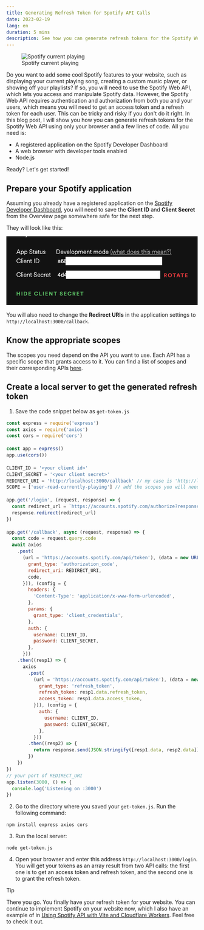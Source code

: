 ```yaml
---
title: Generating Refresh Token for Spotify API Calls
date: 2023-02-19
lang: en
duration: 5 mins
description: See how you can generate refresh tokens for the Spotify Web API using your browser and Node.js. Learn how to use the Spotify Developer Dashboard, scopes, and code snippets to access Spotify data on your website.
---
```


<figure pt-5>
  <img src="/images/2023/spotify-current-playing.gif" alt="Spotify current playing" shadow rounded-lg lg:scale-80 md:scale-100>
  <figcaption important-mt2 text-center>
    Spotify current playing
  </figcaption>
</figure>

Do you want to add some cool Spotify features to your website, such as displaying your current playing song, creating a custom music player, or showing off your playlists? If so, you will need to use the Spotify Web API, which lets you access and manipulate Spotify data. However, the Spotify Web API requires authentication and authorization from both you and your users, which means you will need to get an access token and a refresh token for each user. This can be tricky and risky if you don't do it right. In this blog post, I will show you how you can generate refresh tokens for the Spotify Web API using only your browser and a few lines of code. All you need is:

- A registered application on the Spotify Developer Dashboard
- A web browser with developer tools enabled
- Node.js

Ready? Let's get started!

## Prepare your Spotify application

Assuming you already have a registered application on the [Spotify Developer Dashboard](https://developer.spotify.com), you will need to save the **Client ID** and **Client Secret** from the Overview page somewhere safe for the next step.

They will look like this:

<img src="/images/2023/client-id-secret.png" alt="Client ID Secret" shadow rounded-lg>

You will also need to change the **Redirect URIs** in the application settings to `http://localhost:3000/callback`.

## Know the appropriate scopes

The scopes you need depend on the API you want to use. Each API has a specific scope that grants access to it. You can find a list of scopes and their corresponding APIs [here](https://developer.spotify.com/documentation/general/guides/authorization/scopes/).

## Create a local server to get the generated refresh token

1. Save the code snippet below as `get-token.js`

```javascript
const express = require('express')
const axios = require('axios')
const cors = require('cors')

const app = express()
app.use(cors())

CLIENT_ID = '<your client id>'
CLIENT_SECRET = '<your client secret>'
REDIRECT_URI = 'http://localhost:3000/callback' // my case is 'http://localhost:3000/callback'
SCOPE = ['user-read-currently-playing'] // add the scopes you will need for your API calls

app.get('/login', (request, response) => {
  const redirect_url = `https://accounts.spotify.com/authorize?response_type=code&client_id=${CLIENT_ID}&scope=${SCOPE}&state=123456&redirect_uri=${REDIRECT_URI}&prompt=consent`
  response.redirect(redirect_url)
})

app.get('/callback', async (request, response) => {
  const code = request.query.code
  await axios
    .post(
      (url = 'https://accounts.spotify.com/api/token'), (data = new URLSearchParams({
        grant_type: 'authorization_code',
        redirect_uri: REDIRECT_URI,
        code,
      })), (config = {
        headers: {
          'Content-Type': 'application/x-www-form-urlencoded',
        },
        params: {
          grant_type: 'client_credentials',
        },
        auth: {
          username: CLIENT_ID,
          password: CLIENT_SECRET,
        },
      }))
    .then((resp1) => {
      axios
        .post(
          (url = 'https://accounts.spotify.com/api/token'), (data = new URLSearchParams({
            grant_type: 'refresh_token',
            refresh_token: resp1.data.refresh_token,
            access_token: resp1.data.access_token,
          })), (config = {
            auth: {
              username: CLIENT_ID,
              password: CLIENT_SECRET,
            },
          }))
        .then((resp2) => {
          return response.send(JSON.stringify([resp1.data, resp2.data]))
        })
    })
})
// your port of REDIRECT_URI
app.listen(3000, () => {
  console.log('Listening on :3000')
})
```

2. Go to the directory where you saved your `get-token.js`. Run the following command:

```shell
npm install express axios cors
```

3. Run the local server:

```shell
node get-token.js
```

4. Open your browser and enter this address `http://localhost:3000/login`. You will get your tokens as an array result from two API calls: the first one is to get an access token and refresh token, and the second one is to grant the refresh token.

> [!TIP]
> There you go. You finally have your refresh token for your website. You can continue to implement Spotify on your website now, which I also have an example of in [Using Spotify API with Vite and Cloudflare Workers](/posts/spotify-api-vite-cloudflare-workers). Feel free to check it out.
